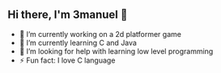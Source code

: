 ## Hi there, I'm 3manuel 👋

 <!-- -**3manuel0/3manuel0** is a ✨ _special_ ✨ repository because its `README.md` (this file) appears on your GitHub profile.-->

<!-- -Here are some ideas to get you started: -->
- 🔭 I’m currently working on a 2d platformer game
- 🌱 I’m currently learning C and Java
- 🤔 I’m looking for help with learning low level programming
- ⚡ Fun fact: I love C language
<!-- 💬 Ask me about ... 
 - 📫 How to reach me: ...
 - 😄 Pronouns: ... -->
 <!-- - 👯 I’m looking to collaborate on ... -->

